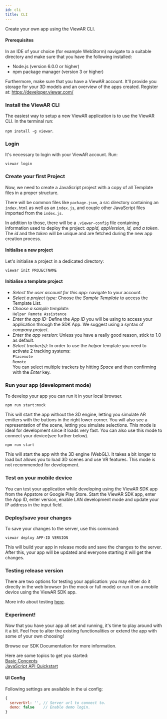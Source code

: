 ```yaml
---
id: cli
title: CLI
---
```


Create your own app using the ViewAR CLI.

#### Prerequisites

In an IDE of your choice (for example WebStorm) navigate to a suitable directory and make sure that you have the following installed:

- Node.js (version 6.0.0 or higher)
- npm package manager (version 3 or higher)

Furthermore, make sure that you have a ViewAR account. It'll provide you storage for your 3D models and an overview of the apps created. Register at: https://developer.viewar.com/

### Install the ViewAR CLI

The easiest way to setup a new ViewAR application is to use the ViewAR CLI.
In the terminal run:

`npm install -g viewar`.

### Login

It's necessary to login with your ViewAR account. Run:

`viewar login`

### Create your first Project

Now, we need to create a JavaScript project with a copy of all Template files in a proper structure.

There will be common files like `package.json`, a src directory containing an `index.html` as well as an `index.js`, and couple other JavaScript files imported from the `index.js`.

In addition to those, there will be a `.viewar-config` file containing information used to deploy the project: _appId, appVersion, id, and a token_. The _id_ and the _token_ will be unique and are fetched during the new app creation process.

#### Initialise a new project

Let's initialise a project in a dedicated directory:

`viewar init PROJECTNAME`

#### Initialise a template project

- _Select the user account for this app:_ navigate to your account.<br>
- _Select a project type:_ Choose the _Sample Template_ to access the Template List.<br>
- _Choose a sample template:_ <br>`Helpar Remote Assistance`<br>
- _Enter the app ID:_ Define the _App ID_ you will be using to access your application through the SDK App. We suggest using a syntax of _company.project_.<br>
- _Enter the app version:_ Unless you have a really good reason, stick to 1.0 as default.<br>
- _Select tracker(s)_: In order to use the _helpar_ template you need to activate 2 tracking systems:<br>
  `Placenote`<br>
  `Remote`<br>
  You can select multiple trackers by hitting _Space_ and then confirming with the _Enter_ key.

### Run your app (development mode)

To develop your app you can run it in your local browser.

`npm run start:mock`

This will start the app without the 3D engine, letting you simulate AR emitters with the buttons in the right lower corner. You will also see a representation of the scene, letting you simulate selections. This mode is ideal for development since it loads very fast. You can also use this mode to connect your device(see further below).

`npm run start`

This will start the app with the 3D engine (WebGL). It takes a bit longer to load but allows you to load 3D scenes and use VR features. This mode is not recommended for development.

### Test on your mobile device

You can test your application while developing using the ViewAR SDK app from the Appstore or Google Play Store. Start the ViewAR SDK app, enter the App ID, enter version, enable LAN development mode and update your IP address in the input field.

### Deploy/save your changes

To save your changes to the server, use this command:

`viewar deploy APP-ID VERSION`

This will build your app in release mode and save the changes to the server. After this, your app will be updated and everyone starting it will get the changes.

### Testing release version

There are two options for testing your application: you may either do it directly in the web browser (in the mock or full mode) or run it on a mobile device using the ViewAR SDK app.

More info about testing [here](/docs/testing.md).

### Experiment!

Now that you have your app all set and running, it's time to play around with it a bit. Feel free to alter the existing functionalities or extend the app with some of your own choosing!

Browse our SDK Documentation for more information.

Here are some topics to get you started:
<br>[Basic Concepts](basic-concepts.md)
<br>[JavaScript API Quickstart](references.md)

#### UI Config

Following settings are available in the ui config:

```js
{
  serverUrl: '', // Server url to connect to.
  demo: false    // Enable demo login.
}
```
